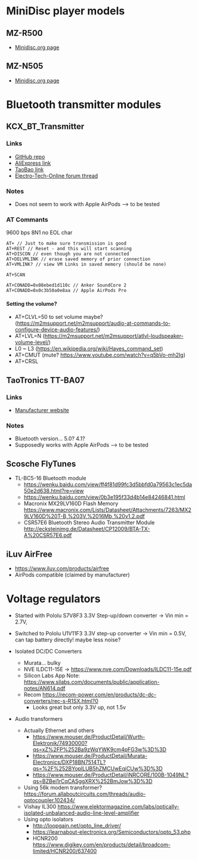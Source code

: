 # MiniDisc player models

## MZ-R500

- [Minidisc.org page](https://www.minidisc.org/part_Sony_MZ-R500.html)

## MZ-N505

- [Minidisc.org page](https://www.minidisc.org/part_Sony_MZ-N505.html)


# Bluetooth transmitter modules

## KCX_BT_Transmitter

### Links

- [GitHub repo](https://github.com/Mark-MDO47/BluetoothAudioTransmitter_KCX_BT_EMITTER)
- [AliExpress link](https://www.aliexpress.com/item/33058710334.html)
- [TaoBao link](https://item.taobao.com/item.htm?spm=a21wu.12321156-tw.0.0.7e76d1c7xEOcFZ&id=570274835710)
- [Electro-Tech-Online forum thread](https://www.electro-tech-online.com/threads/kcx_bt_emitter-low-cost-bluetooth-bt-audio-module.158156/)

### Notes

- Does not seem to work with Apple AirPods --> to be tested

### AT Commants

9600 bps 8N1
no EOL char

```
AT+ // Just to make sure transmission is good
AT+REST // Reset - and this will start scanning
AT+DISCON // even though you are not connected
AT+DELVMLINK // erase saved memory of prior connection
AT+VMLINK? // view VM Links in saved memory (should be none)

AT+SCAN

AT+CONADD=0x08ebed1d110c // Anker SoundCore 2
AT+CONADD=0x0c3b50a0e8aa // Apple AirPods Pro
```

#### Setting the volume?

- AT+CLVL=50 to set volume maybe? (https://m2msupport.net/m2msupport/audio-at-commands-to-configure-device-audio-features/)
- AT+LVL=N (https://m2msupport.net/m2msupport/atlvl-loudspeaker-volume-level/)
- L0 ~ L3 (https://en.wikipedia.org/wiki/Hayes_command_set)
- AT+CMUT (mute? https://www.youtube.com/watch?v=q5bVo-mh2Ig)
- AT+CRSL

## TaoTronics TT-BA07

### Links

- [Manufacturer website](https://de.taotronics.com/TT-BA07-Bluetooth-Adapter.html)

### Notes

- Bluetooth version...
  5.0? 4.1?
- Supposedly works with Apple AirPods --> to be tested

## Scosche FlyTunes

- TL-BC5-16 Bluetooth module
  - https://wenku.baidu.com/view/ff4f81d99fc3d5bbfd0a79563c1ec5da50e2d638.html?re=view
  - https://wenku.baidu.com/view/0b3e195f33d4b14e84246841.html
  - Macronix MX29LV160D
    Flash Memory
    https://www.macronix.com/Lists/Datasheet/Attachments/7263/MX29LV160D%20T-B,%203V,%2016Mb,%20v1.2.pdf
  - CSR57E6
    Bluetooth Stereo Audio Transmitter Module
    http://ecksteinimg.de/Datasheet/CP12009/BTA-TX-A%20CSR57E6.pdf

## iLuv AirFree

- https://www.iluv.com/products/airfree
- AirPods compatible (claimed by manufacturer)

# Voltage regulators

- Started with Pololu S7V8F3 3.3V Step-up/down converter -> Vin min = 2.7V,
- Switched to Pololu U1V11F3 3.3V step-up converter -> Vin min = 0.5V, can tap battery directly! maybe less noise?

- Isolated DC/DC Converters
  - Murata... bulky
  - NVE ILDC11-15E -> https://www.nve.com/Downloads/ILDC11-15e.pdf
  - Silicon Labs App Note: https://www.silabs.com/documents/public/application-notes/AN614.pdf
  - Recom https://recom-power.com/en/products/dc-dc-converters/rec-s-R1SX.html?0
    - Looks great but only 3.3V up, not 1.5v

- Audio transformers
  - Actually Ethernet and others
    - https://www.mouser.de/ProductDetail/Wurth-Elektronik/74930000?qs=xZ%2FP%252Ba9zWqYWK9cm4pFG3w%3D%3D
    - https://www.mouser.de/ProductDetail/Murata-Electronics/DXP18BN7514TL?qs=%2F%252BYoplLUB5hZMCUwEqiCUw%3D%3D
    - https://www.mouser.de/ProductDetail/iNRCORE/100B-1049NL?qs=BZBei1rCqCASggXRX%252BmJow%3D%3D
  - Using 56k modem transformer? https://forum.allaboutcircuits.com/threads/audio-optocoupler.102434/
  - Vishay IL300 https://www.elektormagazine.com/labs/optically-isolated-unbalanced-audio-line-level-amplifier
  - Using opto isolators
    - http://loopgain.net/opto_line_driver/
    - https://learnabout-electronics.org/Semiconductors/opto_53.php
    - HCNR200 https://www.digikey.com/en/products/detail/broadcom-limited/HCNR200/637400
